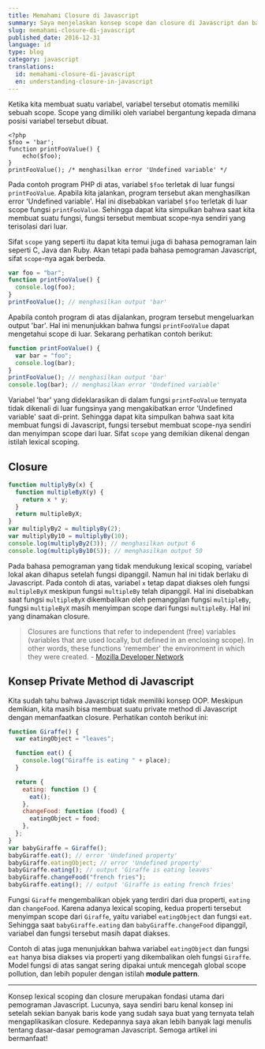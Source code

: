 ```yaml
---
title: Memahami Closure di Javascript
summary: Saya menjelaskan konsep scope dan closure di Javascript dan bagaimana contoh penggunaannya
slug: memahami-closure-di-javascript
published_date: 2016-12-31
language: id
type: blog
category: javascript
translations:
  id: memahami-closure-di-javascript
  en: understanding-closure-in-javascript
---
```


Ketika kita membuat suatu variabel, variabel tersebut otomatis memiliki sebuah scope. Scope yang dimiliki oleh variabel bergantung kepada dimana posisi variabel tersebut dibuat.

```
<?php
$foo = 'bar';
function printFooValue() {
    echo($foo);
}
printFooValue(); /* menghasilkan error 'Undefined variable' */
```

Pada contoh program PHP di atas, variabel `$foo` terletak di luar fungsi `printFooValue`. Apabila kita jalankan, program tersebut akan menghasilkan error 'Undefined variable'. Hal ini disebabkan variabel `$foo` terletak di luar scope fungsi `printFooValue`. Sehingga dapat kita simpulkan bahwa saat kita membuat suatu fungsi, fungsi tersebut membuat scope-nya sendiri yang terisolasi dari luar.

Sifat `scope` yang seperti itu dapat kita temui juga di bahasa pemograman lain seperti C, Java dan Ruby. Akan tetapi pada bahasa pemograman Javascript, sifat `scope`-nya agak berbeda.

```js
var foo = "bar";
function printFooValue() {
  console.log(foo);
}
printFooValue(); // menghasilkan output 'bar'
```

Apabila contoh program di atas dijalankan, program tersebut mengeluarkan output 'bar'. Hal ini menunjukkan bahwa fungsi `printFooValue` dapat mengetahui scope di luar. Sekarang perhatikan contoh berikut:

```js
function printFooValue() {
  var bar = "foo";
  console.log(bar);
}
printFooValue(); // menghasilkan output 'bar'
console.log(bar); // menghasilkan error 'Undefined variable'
```

Variabel 'bar' yang dideklarasikan di dalam fungsi `printFooValue` ternyata tidak dikenali di luar fungsinya yang mengakibatkan error 'Undefined variable' saat di-print. Sehingga dapat kita simpulkan bahwa saat kita membuat fungsi di Javascript, fungsi tersebut membuat scope-nya sendiri dan menyimpan scope dari luar. Sifat `scope` yang demikian dikenal dengan istilah lexical scoping.

## Closure

```js
function multiplyBy(x) {
  function multipleByX(y) {
    return x * y;
  }
  return multipleByX;
}
var multiplyBy2 = multiplyBy(2);
var multiplyBy10 = multiplyBy(10);
console.log(multiplyBy2(3)); // menghasilkan output 6
console.log(multiplyBy10(5)); // menghasilkan output 50
```

Pada bahasa pemograman yang tidak mendukung lexical scoping, variabel lokal akan dihapus setelah fungsi dipanggil. Namun hal ini tidak berlaku di Javascript. Pada contoh di atas, variabel `x` tetap dapat diakses oleh fungsi `multipleByX` meskipun fungsi `multipleBy` telah dipanggil. Hal ini disebabkan saat fungsi `multipleByX` dikembalikan oleh pemanggilan fungsi `multipleBy`, fungsi `multipleByX` masih menyimpan scope dari fungsi `multipleBy`. Hal ini yang dinamakan closure.

> Closures are functions that refer to independent (free) variables (variables that are used locally, but defined in an enclosing scope). In other words, these functions 'remember' the environment in which they were created. - [Mozilla Developer Network](https://developer.mozilla.org/en/docs/Web/JavaScript/Closures)

## Konsep Private Method di Javascript

Kita sudah tahu bahwa Javascript tidak memiliki konsep OOP. Meskipun demikian, kita masih bisa membuat suatu private method di Javascript dengan memanfaatkan closure. Perhatikan contoh berikut ini:

```js
function Giraffe() {
  var eatingObject = "leaves";

  function eat() {
    console.log("Giraffe is eating " + place);
  }

  return {
    eating: function () {
      eat();
    },
    changeFood: function (food) {
      eatingObject = food;
    },
  };
}
var babyGiraffe = Giraffe();
babyGiraffe.eat(); // error 'Undefined property'
babyGiraffe.eatingObject; // error 'Undefined property'
babyGiraffe.eating(); // output 'Giraffe is eating leaves'
babyGiraffe.changeFood("french fries");
babyGiraffe.eating(); // output 'Giraffe is eating french fries'
```

Fungsi `Giraffe` mengembalikan objek yang terdiri dari dua properti, `eating` dan `changeFood`. Karena adanya lexical scoping, kedua properti tersebut menyimpan scope dari `Giraffe`, yaitu variabel `eatingObject` dan fungsi `eat`. Sehingga saat `babyGiraffe.eating` dan `babyGiraffe.changeFood` dipanggil, variabel dan fungsi tersebut masih dapat diakses.

Contoh di atas juga menunjukkan bahwa variabel `eatingObject` dan fungsi `eat` hanya bisa diakses via properti yang dikembalikan oleh fungsi `Giraffe`. Model fungsi di atas sangat sering dipakai untuk mencegah global scope pollution, dan lebih populer dengan istilah **module pattern**.

---

Konsep lexical scoping dan closure merupakan fondasi utama dari pemograman Javascript. Lucunya, saya sendiri baru kenal konsep ini setelah sekian banyak baris kode yang sudah saya buat yang ternyata telah mengaplikasikan closure. Kedepannya saya akan lebih banyak lagi menulis tentang dasar-dasar pemograman Javascript. Semoga artikel ini bermanfaat!

